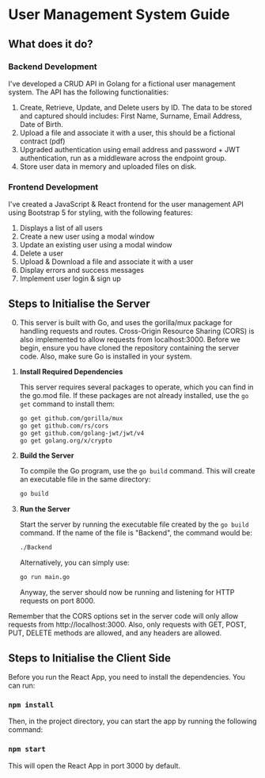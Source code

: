 # User Management System Guide

## What does it do?

### Backend Development

I've developed a CRUD API in Golang for a fictional user management system. The API has the following functionalities:
1. Create, Retrieve, Update, and Delete users by ID. The data to be stored and captured should includes: First Name, Surname, Email Address, Date of Birth.
2. Upload a file and associate it with a user, this should be a fictional contract (pdf)
3. Upgraded authentication using email address and password + JWT authentication, run as a middleware across the endpoint group.
5. Store user data in memory and uploaded files on disk.

### Frontend Development

I've created a JavaScript & React frontend for the user management API using Bootstrap 5 for styling, with the
following features:
1. Displays a list of all users
2. Create a new user using a modal window
3. Update an existing user using a modal window
4. Delete a user
5. Upload & Download a file and associate it with a user
6. Display errors and success messages
7. Implement user login & sign up

## Steps to Initialise the Server
0. This server is built with Go, and uses the gorilla/mux package for handling requests and routes. Cross-Origin Resource Sharing (CORS) is also implemented to allow requests from localhost:3000. Before we begin, ensure you have cloned the repository containing the server code. Also, make sure Go is installed in your system.
1. **Install Required Dependencies**

    This server requires several packages to operate, which you can find in the go.mod file. If these packages are not already installed, use the `go get` command to install them:

    ```bash
    go get github.com/gorilla/mux
    go get github.com/rs/cors
    go get github.com/golang-jwt/jwt/v4
    go get golang.org/x/crypto
    ```

3. **Build the Server**

    To compile the Go program, use the `go build` command. This will create an executable file in the same directory:

    ```bash
    go build
    ```
    

4. **Run the Server**

    Start the server by running the executable file created by the `go build` command. If the name of the file is "Backend", the command would be:

    ```bash
    ./Backend
    ```
    
    Alternatively, you can simply use:
    
     ```bash
    go run main.go
    ```

    Anyway, the server should now be running and listening for HTTP requests on port 8000.

Remember that the CORS options set in the server code will only allow requests from http://localhost:3000. Also, only requests with GET, POST, PUT, DELETE methods are allowed, and any headers are allowed.

## Steps to Initialise the Client Side

Before you run the React App, you need to install the dependencies. You can run:

### `npm install`

Then, in the project directory, you can start the app by running the following command:

### `npm start`

This will open the React App in port 3000 by default. 
